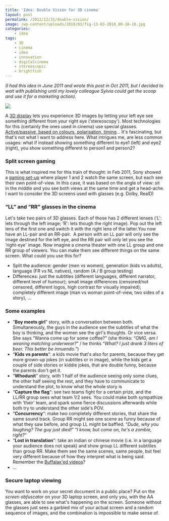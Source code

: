 ```yaml
---
title: 'Idea: Double Vision for 3D cinema'
layout: post
permalink: /2012/12/31/double-vision/
image: /wp-content/uploads/2018/03/fig-13-03-2018_00-10-16.jpg
categories:
    - idea
tags:
    - 3D
    - cinema
    - idea
    - innovation
    - digitalcinema
    - stereoscopic
    - brightfish
---
```

_(I had this idea in June 2011 and wrote this post in Oct 2011, but I decided to wait with publishing until my lovely colleague Sylvia could get the scoop and use it for a marketing action)._

![](/wp-content/uploads/2018/03/fig-13-03-2018_00-10-16.jpg)

A [3D display](http://en.wikipedia.org/wiki/3D_display) lets you experience 3D images by letting your left eye see something different from your right eye (&#8216;stereoscopy'). Most technologies for this (certainly the ones used in cinema) use special glasses. [Active/passive, based on colours, polarisation, timing](http://en.wikipedia.org/wiki/Stereoscopy)&#8230; It's fascinating, but that's not what I want to address here. What intrigues me, are less common usages: what if instead showing something different to eye1 (left) and eye2 (right), you show something different to person1 and person2?

### Split screen gaming

This is what inspired me for this train of thought: in Feb 2011, Sony showed a [gaming set-up](http://www.pocket-lint.com/news/38703/sony-killzone-3d-spilt-screen-dual-view) where player 1 and 2 watch the same screen, but each see their own point-of-view. In this case, it was based on the angle of view: sit in the middle and you see both views at the same time and get a head-ache. I want to consider the 3D screens used with glasses (e.g. Dolby, RealD)

### &#8220;LL&#8221; and &#8220;RR&#8221; glasses in the cinema

Let's take two pairs of 3D glasses. Each of those has 2 different lenses (&#8216;L': lets through the left image; &#8216;R': lets though the right image). Pop out the left lens of the first one and switch it with the right lens of the latter.You now have an LL-pair and an RR-pair.  A person with an LL pair will only see the image destined for the left eye, and the RR pair will only let you see the &#8216;right-eye' image. Now imagine a cinema theater with one LL group and one RR group of viewers. You can make them see different things on the same screen. What could you use this for?

  * Split the audience: gender (men vs women), generation (kids vs adults), language (FR vs NL natives), random (A / B group testing)
  * Differences: just the subtitles (different languages, different narrator, different level of humour); small image differences (censored/not censored, different logos, high contrast for visually impaired); completely different image (man vs woman point-of-view, two sides of a story), &#8230;

### Some examples

  * &#8220;**Boy meets girl**&#8221; story, with a conversation between both. Simultaneously, the guys in the audience see the subtitles of what the boy is thinking, and the women see the girl's thoughts. Or vice versa. She says &#8220;Wanna come up for some coffee?&#8221; (she thinks: &#8220;_OMG, am I wearing matching underwear?_&#8221; / he thinks &#8220;_What? I just drank 3 liters of beer. This better be innuendo._&#8220;)
  * &#8220;**Kids vs parents**&#8220;: a kids movie that's also for parents, because they get more grown-up jokes (in subtitles or in image), while the kids get a couple of side stories or kiddie jokes, that are double funny, because the parents don't get it.
  * &#8220;**Whodunit**&#8221; story, with 1 half of the audience seeing only some clues, the other half seeing the rest, and they have to communicate to understand the plot, to know what the whole story is
  * &#8220;**Capture the flag**&#8220;: see two teams fight for a certain prize, and the LL/RR group sees what team 1/2 sees. You could make both sympathize with &#8216;their' team, and spark some fierce discussions afterwards while both try to understand the other side's POV.
  * &#8220;**Concurrency**&#8220;: make two completely different stories, that share the same sound track. Group RR might see one scene as funny because of what they saw before, and group LL might be baffled. &#8220;_Dude, why you laughing? The guy just died!_&#8221; &#8220;_I know, but come on, he's a zombie, right?_&#8220;
  * &#8220;**Lost in translation**&#8220;: take an indian or chinese movie (i.e. in a language your audience does not speak) and show group LL different subtitles than group RR. Make them see the same scenes, same people, but feel very different because of how they interpret what is being said. Remember the [Buffalax'ed videos](http://www.youtube.com/watch?v=6AHq78O7BX0)?
  * &#8230;

### Secure laptop viewing

You want to work on your secret document in a public place? Put on the _screen obfuscator_ on your 3D laptop screen, and only you, with the AA glasses, are able to see what's happening on the screen. Someone without the glasses just sees a garbled mix of your actual screen and a random sequence of images, and the combination is impossible to make sense of.

&nbsp;
